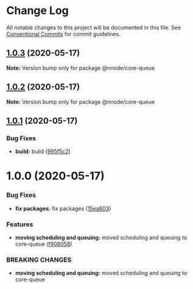 # Change Log

All notable changes to this project will be documented in this file.
See [Conventional Commits](https://conventionalcommits.org) for commit guidelines.

## [1.0.3](https://github.com/nativecode-dev/sosus/compare/@nnode/core-queue@1.0.3-next.0...@nnode/core-queue@1.0.3) (2020-05-17)

**Note:** Version bump only for package @nnode/core-queue





## [1.0.2](https://github.com/nativecode-dev/sosus/compare/@nnode/core-queue@1.0.2-next.1...@nnode/core-queue@1.0.2) (2020-05-17)

**Note:** Version bump only for package @nnode/core-queue





## [1.0.1](https://github.com/nativecode-dev/sosus/compare/@nnode/core-queue@1.0.0...@nnode/core-queue@1.0.1) (2020-05-17)


### Bug Fixes

* **build:** build ([995f5c2](https://github.com/nativecode-dev/sosus/commit/995f5c23ffcc9b10bd5a7f73448ebb7fa8d56677))





# 1.0.0 (2020-05-17)


### Bug Fixes

* **fix packages:** fix packages ([15ea603](https://github.com/nativecode-dev/sosus/commit/15ea60319cd5e84abc06cb3d05d3b044b546cd5a))


### Features

* **moving scheduling and queuing:** moved scheduling and queuing to core-queue ([f908058](https://github.com/nativecode-dev/sosus/commit/f908058fd982e078ffc3463b41f2c63451277060))


### BREAKING CHANGES

* **moving scheduling and queuing:** moved scheduling and queuing to core-queue
